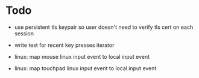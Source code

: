 # Todo

- use persistent tls keypair so user doesn't need to verify tls cert on each session

- write test for recent key presses iterator

- linux: map mouse linux input event to local input event

- linux: map touchpad linux input event to local input event
